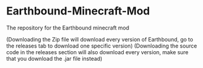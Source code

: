 # Earthbound-Minecraft-Mod
The repository for the Earthbound minecraft mod

(Downloading the Zip file will download every version of Earthbound, go to the releases tab to download one specific version)
(Downloading the source code in the releases section will also download every version, make sure that you download the .jar file instead)
